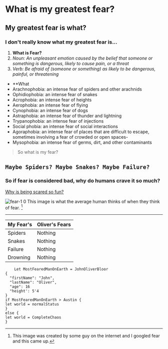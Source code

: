 # What is my greatest fear?
## My greatest fear is what?
### I don't really know what my greatest fear is...
1. **What is Fear?**
2. *Noun: An unpleasant emotion caused by the belief that someone or something is dangerous, likely to cause pain, or a threat*
3. *Verb: Be afraid of (someone or something) as likely to be dangerous, painful, or threatening*
- **What 
- Arachnophobia: an intense fear of spiders and other arachnids
- Ophidiophobia: an intense fear of snakes
- Acrophobia: an intense fear of heights
- Aerophobia: an intense fear of flying
- Cynophobia: an intense fear of dogs
- Astraphobia: an intense fear of thunder and lightning
- Trypanophobia: an intense fear of injections
- Social phobia: an intense fear of social interactions
- Agoraphobia: an intense fear of places that are difficult to escape, sometimes involving a fear of crowded or open spaces- 
- Mysophobia: an intense fear of germs, dirt, and other contaminants

>So what is my fear?
>
`Maybe Spiders? Maybe Snakes? Maybe Failure?`
---
### So if fear is considered bad, why do humans crave it so much?
[Why is being scared so fun?](https://www.youtube.com/watch?v=oetVvR5RQUs)

![fear-1 0](https://github.com/AustinAyala/MY-GREATEST-FEAR/assets/167562367/4fb19aa5-e443-4317-a2dc-af5fd4c3f3ff)
	This image is what the average human thinks of when they think of fear. [^1]

[^1]: This image was created by some guy on the internet and I googled fear and this came up.

---

| My Fear's | Oliver's Fears |
| ----------- | ----------- |
| Spiders | Nothing |
| Snakes | Nothing |
| Failure | Nothing
| Drowning | Nothing

```
	Let MostFearedManOnEarth = JohnOliverBloor 
{
  "firstName": "John",
  "lastName": "Oliver",
  "age": 16
  "height': 5'4
}
if MostFearedManOnEarth > Austin {
let world = normalStatus
}
else {
let world = CompleteChaos
}
```


